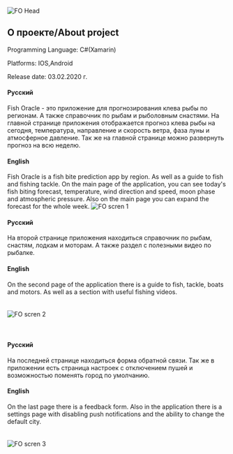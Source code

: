 ![FO Head](https://user-images.githubusercontent.com/50139805/202918942-683b388b-66b9-431c-a3ca-9eca99bdf691.png)


## О проекте/About project
Programming Language: C#(Xamarin)

Platforms: IOS,Android

Release date: 03.02.2020 г.

#### Русский
Fish Oracle - это приложение для прогнозирования клева рыбы по регионам. А также справочник по рыбам и рыболовным снастями.
На главной странице приложения отображается прогноз клева рыбы на сегодня, температура, направление и скорость ветра, фаза луны и атмосферное давление. Так же на главной странице можно развернуть прогноз на всю неделю.

#### English
Fish Oracle is a fish bite prediction app by region. As well as a guide to fish and fishing tackle.
On the main page of the application, you can see today's fish biting forecast, temperature, wind direction and speed, moon phase and atmospheric pressure. Also on the main page you can expand the forecast for the whole week.
![FO scren 1](https://user-images.githubusercontent.com/50139805/202919194-5157f076-007e-4a88-9a5f-ab2269ef13e2.png)

#### Русский
На второй странице приложения находиться справочник по рыбам, снастям, лодкам и моторам. А также раздел с полезными видео по рыбалке.
#### English
On the second page of the application there is a guide to fish, tackle, boats and motors. As well as a section with useful fishing videos.
<br>
<br>
<br>
![FO scren 2](https://user-images.githubusercontent.com/50139805/202919322-aa33ea35-7101-4041-87d6-834474fda28b.png)
<br>
<br>
<br>
#### Русский
На последней странице находиться форма обратной связи. Так же в приложении есть страница настроек с отключением пушей и возможностью поменять город по умолчанию.
#### English
On the last page there is a feedback form. Also in the application there is a settings page with disabling push notifications and the ability to change the default city.
<br>
<br>
<br>
![FO scren 3](https://user-images.githubusercontent.com/50139805/202919489-57f5e744-f48f-4cc5-a141-c9f547b5f0e1.png)
